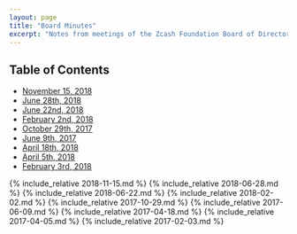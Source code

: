 ```yaml
---
layout: page
title: "Board Minutes"
excerpt: "Notes from meetings of the Zcash Foundation Board of Directors."
---
```


## Table of Contents

- [November 15, 2018](#november-15th-2018)
- [June 28th, 2018](#june-28th-2018)
- [June 22nd, 2018](#june-22nd-2018)
- [February 2nd, 2018](#february-2nd-2018)
- [October 29th, 2017](#october-29th-2017)
- [June 9th, 2017](#june-9th-2017)
- [April 18th, 2018](#april-18th-2018)
- [April 5th, 2018](#april-5th-2018)
- [February 3rd, 2018](#february-3rd-2018)

{% include_relative 2018-11-15.md %}
{% include_relative 2018-06-28.md %}
{% include_relative 2018-06-22.md %}
{% include_relative 2018-02-02.md %}
{% include_relative 2017-10-29.md %}
{% include_relative 2017-06-09.md %}
{% include_relative 2017-04-18.md %}
{% include_relative 2017-04-05.md %}
{% include_relative 2017-02-03.md %}
